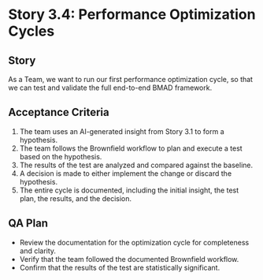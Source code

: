 # Story 3.4: Performance Optimization Cycles

## Story

As a Team, we want to run our first performance optimization cycle, so that we can test and validate the full end-to-end BMAD framework.

## Acceptance Criteria

1. The team uses an AI-generated insight from Story 3.1 to form a hypothesis.
2. The team follows the Brownfield workflow to plan and execute a test based on the hypothesis.
3. The results of the test are analyzed and compared against the baseline.
4. A decision is made to either implement the change or discard the hypothesis.
5. The entire cycle is documented, including the initial insight, the test plan, the results, and the decision.

## QA Plan

- Review the documentation for the optimization cycle for completeness and clarity.
- Verify that the team followed the documented Brownfield workflow.
- Confirm that the results of the test are statistically significant.
